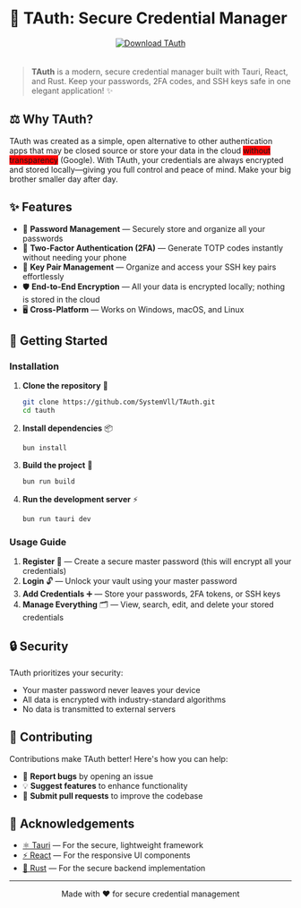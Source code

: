 # 🔐 TAuth: Secure Credential Manager

<p align="center">
  <a href="https://github.com/SystemVll/TAuth/releases/latest" target="_blank">
    <img src="https://img.shields.io/badge/⬇️%20Download%20Latest-TAuth-blueviolet?style=for-the-badge&logo=github" alt="Download TAuth" style="margin-bottom: 20px;"/>
  </a>
</p>

> **TAuth** is a modern, secure credential manager built with Tauri, React, and Rust. Keep your passwords, 2FA codes, and SSH keys safe in one elegant application! ✨

## ⚖️ Why TAuth?

TAuth was created as a simple, open alternative to other authentication apps that may be closed source or store your data in the cloud <span style="background-color: red;">without transparency</span> (Google). With TAuth, your credentials are always encrypted and stored locally—giving you full control and peace of mind. Make your big brother smaller day after day.

## ✨ Features

-   🔑 **Password Management** — Securely store and organize all your passwords
-   🔢 **Two-Factor Authentication (2FA)** — Generate TOTP codes instantly without needing your phone
-   🔐 **Key Pair Management** — Organize and access your SSH key pairs effortlessly
-   🛡️ **End-to-End Encryption** — All your data is encrypted locally; nothing is stored in the cloud
-   🖥️ **Cross-Platform** — Works on Windows, macOS, and Linux

## 🚀 Getting Started

### Installation

1. **Clone the repository** 📂

    ```sh
    git clone https://github.com/SystemVll/TAuth.git
    cd tauth
    ```

2. **Install dependencies** 📦

    ```sh
    bun install
    ```

3. **Build the project** 🔨

    ```sh
    bun run build
    ```

4. **Run the development server** ⚡
    ```sh
    bun run tauri dev
    ```

### Usage Guide

1. **Register** 📝 — Create a secure master password (this will encrypt all your credentials)
2. **Login** 🔓 — Unlock your vault using your master password
3. **Add Credentials** ➕ — Store your passwords, 2FA tokens, or SSH keys
4. **Manage Everything** 🗂️ — View, search, edit, and delete your stored credentials

## 🔒 Security

TAuth prioritizes your security:

-   Your master password never leaves your device
-   All data is encrypted with industry-standard algorithms
-   No data is transmitted to external servers

## 👥 Contributing

Contributions make TAuth better! Here's how you can help:

-   🐛 **Report bugs** by opening an issue
-   💡 **Suggest features** to enhance functionality
-   🧪 **Submit pull requests** to improve the codebase

## 🙏 Acknowledgements

-   [⚛️ Tauri](https://tauri.app/) — For the secure, lightweight framework
-   [⚡ React](https://reactjs.org/) — For the responsive UI components
-   [🦀 Rust](https://www.rust-lang.org/) — For the secure backend implementation

---

<div align="center">
  <p>Made with ❤️ for secure credential management</p>
</div>
